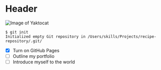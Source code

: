 # Header

![Image of Yaktocat](https://octodex.github.com/images/yaktocat.png)


```
$ git init
Initialized empty Git repository in /Users/skills/Projects/recipe-repository/.git/
```

- [X] Turn on GitHub Pages
- [ ] Outline my portfolio
- [ ] Introduce myself to the world
